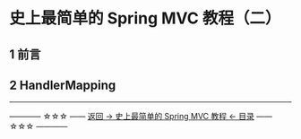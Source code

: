 # 史上最简单的 Spring MVC 教程（二）

## 1 前言



## 2 HandlerMapping









----------
———— ☆☆☆ —— [返回 -> 史上最简单的 Spring MVC 教程 <- 目录](https://github.com/guobinhit/springmvc-tutorial/blob/master/README.md) —— ☆☆☆ ————
